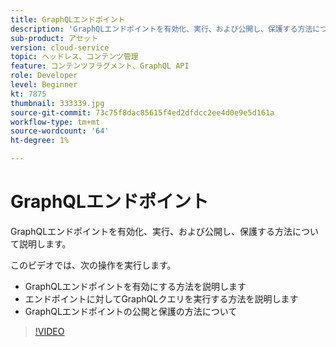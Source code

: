 ```yaml
---
title: GraphQLエンドポイント
description: 'GraphQLエンドポイントを有効化、実行、および公開し、保護する方法について説明します。 '
sub-product: アセット
version: cloud-service
topic: ヘッドレス、コンテンツ管理
feature: コンテンツフラグメント、GraphQL API
role: Developer
level: Beginner
kt: 7875
thumbnail: 333339.jpg
source-git-commit: 73c75f8dac85615f4ed2dfdcc2ee4d0e9e5d161a
workflow-type: tm+mt
source-wordcount: '64'
ht-degree: 1%

---
```



# GraphQLエンドポイント

GraphQLエンドポイントを有効化、実行、および公開し、保護する方法について説明します。

このビデオでは、次の操作を実行します。

+ GraphQLエンドポイントを有効にする方法を説明します
+ エンドポイントに対してGraphQLクエリを実行する方法を説明します
+ GraphQLエンドポイントの公開と保護の方法について

>[!VIDEO](https://video.tv.adobe.com/v/333339/?quality=12&learn=on)
